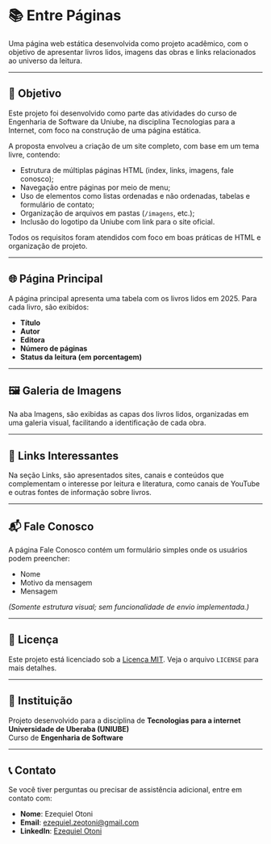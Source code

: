 # 📚 Entre Páginas
Uma página web estática desenvolvida como projeto acadêmico, com o objetivo de apresentar livros lidos, imagens das obras e links relacionados ao universo da leitura.

---

## 🎯 Objetivo

Este projeto foi desenvolvido como parte das atividades do curso de Engenharia de Software da Uniube, na disciplina Tecnologias para a Internet, com foco na construção de uma página estática.

A proposta envolveu a criação de um site completo, com base em um tema livre, contendo:

- Estrutura de múltiplas páginas HTML (index, links, imagens, fale conosco);
- Navegação entre páginas por meio de menu;
- Uso de elementos como listas ordenadas e não ordenadas, tabelas e formulário de contato;
- Organização de arquivos em pastas (`/imagens`, etc.);
- Inclusão do logotipo da Uniube com link para o site oficial.

Todos os requisitos foram atendidos com foco em boas práticas de HTML e organização de projeto.

---

## 🌐 Página Principal
A página principal apresenta uma tabela com os livros lidos em 2025. Para cada livro, são exibidos:

- **Título**
- **Autor**
- **Editora**
- **Número de páginas**
- **Status da leitura (em porcentagem)**

---

## 🖼️ Galeria de Imagens
Na aba Imagens, são exibidas as capas dos livros lidos, organizadas em uma galeria visual, facilitando a identificação de cada obra.

---

## 🔗 Links Interessantes
Na seção Links, são apresentados sites, canais e conteúdos que complementam o interesse por leitura e literatura, como canais de YouTube e outras fontes de informação sobre livros.

---

## 📬 Fale Conosco
A página Fale Conosco contém um formulário simples onde os usuários podem preencher:

- Nome
- Motivo da mensagem
- Mensagem

*(Somente estrutura visual; sem funcionalidade de envio implementada.)*

---

## 📜 Licença

Este projeto está licenciado sob a [Licença MIT](LICENSE). Veja o arquivo `LICENSE` para mais detalhes.

---

## 🏫 Instituição

Projeto desenvolvido para a disciplina de **Tecnologias para a internet**  
**Universidade de Uberaba (UNIUBE)**  
Curso de **Engenharia de Software**

---

## 📞 Contato

Se você tiver perguntas ou precisar de assistência adicional, entre em contato com:

- **Nome**: Ezequiel Otoni
- **Email**: ezequiel.zeotoni@gmail.com
- **LinkedIn**: [Ezequiel Otoni](https://www.linkedin.com/in/zeotoni)
